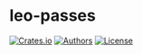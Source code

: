 # leo-passes

[![Crates.io](https://img.shields.io/crates/v/leo-ast.svg?color=neon)](https://crates.io/crates/leo-passes)
[![Authors](https://img.shields.io/badge/authors-Aleo-orange.svg)](../AUTHORS)
[![License](https://img.shields.io/badge/License-GPLv3-blue.svg)](./LICENSE.md)
